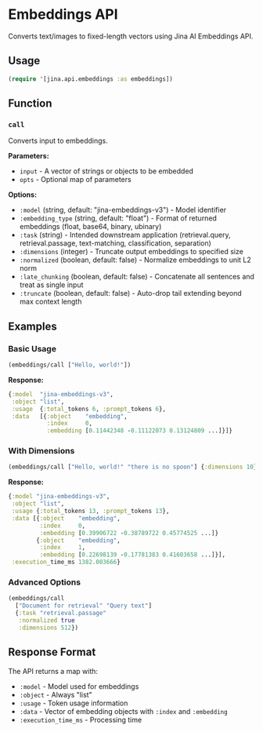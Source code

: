 # Embeddings API

Converts text/images to fixed-length vectors using Jina AI Embeddings API.

## Usage

```clojure
(require '[jina.api.embeddings :as embeddings])
```

## Function

### `call`

Converts input to embeddings.

**Parameters:**
- `input` - A vector of strings or objects to be embedded
- `opts` - Optional map of parameters

**Options:**
- `:model` (string, default: "jina-embeddings-v3") - Model identifier
- `:embedding_type` (string, default: "float") - Format of returned embeddings (float, base64, binary, ubinary)
- `:task` (string) - Intended downstream application (retrieval.query, retrieval.passage, text-matching, classification, separation)
- `:dimensions` (integer) - Truncate output embeddings to specified size
- `:normalized` (boolean, default: false) - Normalize embeddings to unit L2 norm
- `:late_chunking` (boolean, default: false) - Concatenate all sentences and treat as single input
- `:truncate` (boolean, default: false) - Auto-drop tail extending beyond max context length

## Examples

### Basic Usage

```clojure
(embeddings/call ["Hello, world!"])
```

**Response:**
```clojure
{:model  "jina-embeddings-v3",
 :object "list",
 :usage  {:total_tokens 6, :prompt_tokens 6},
 :data   [{:object    "embedding",
           :index     0,
           :embedding [0.11442348 -0.11122073 0.13124809 ...]}]}
```

### With Dimensions

```clojure
(embeddings/call ["Hello, world!" "there is no spoon"] {:dimensions 10})
```

**Response:**
```clojure
{:model "jina-embeddings-v3",
 :object "list",
 :usage {:total_tokens 13, :prompt_tokens 13},
 :data [{:object    "embedding",
         :index     0,
         :embedding [0.39906722 -0.38789722 0.45774525 ...]}
        {:object    "embedding",
         :index     1,
         :embedding [0.22698139 -0.17781383 0.41603658 ...]}],
 :execution_time_ms 1382.003666}
```

### Advanced Options

```clojure
(embeddings/call
  ["Document for retrieval" "Query text"]
  {:task "retrieval.passage"
   :normalized true
   :dimensions 512})
```

## Response Format

The API returns a map with:
- `:model` - Model used for embeddings
- `:object` - Always "list"
- `:usage` - Token usage information
- `:data` - Vector of embedding objects with `:index` and `:embedding`
- `:execution_time_ms` - Processing time
